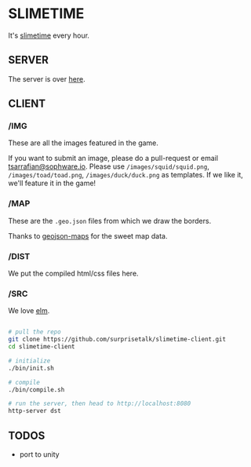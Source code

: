 
# SLIMETIME

It's [slimetime](https://slimeti.me) every hour.


## SERVER

The server is over [here](https://github.com/bestestdev/slimetime-server).


## CLIENT

### /IMG

These are all the images featured in the game.

If you want to submit an image, please do a pull-request or email tsarrafian@sophware.io. Please use `/images/squid/squid.png`, `/images/toad/toad.png`, `/images/duck/duck.png` as templates. If we like it, we'll feature it in the game!

### /MAP

These are the `.geo.json` files from which we draw the borders.

Thanks to [geojson-maps](https://geojson-maps.ash.ms/) for the sweet map data.

### /DIST

We put the compiled html/css files here.

### /SRC

We love [elm](https://elm-lang.org).

```bash

# pull the repo
git clone https://github.com/surprisetalk/slimetime-client.git
cd slimetime-client

# initialize
./bin/init.sh

# compile
./bin/compile.sh

# run the server, then head to http://localhost:8080
http-server dst

````


## TODOS

- port to unity
